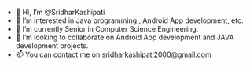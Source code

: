 - 👋 Hi, I’m @SridharKashipati
- 👀 I’m interested in Java programming , Android App development, etc.
- 🌱 I’m currently Senior in Computer Science Engineering.
- 💞️ I’m looking to collaborate on Android App development and JAVA development projects.
- 📫 You can contact me on sridharkashipati2000@gmail.com

<!---
SridharKashipati/SridharKashipati is a ✨ special ✨ repository because its `README.md` (this file) appears on your GitHub profile.
You can click the Preview link to take a look at your changes.
--->
